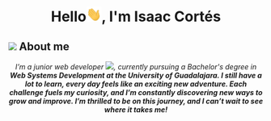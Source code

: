 <h1 align="center">Hello<img src="https://raw.githubusercontent.com/ABSphreak/ABSphreak/master/gifs/Hi.gif" width="30px">, I'm Isaac Cortés</h1>

## <picture><img src = "https://github.com/7oSkaaa/7oSkaaa/blob/main/Images/about_me.gif?raw=true" width = 30px></picture> About me

  

<p align="center">
  <em>
    I’m a junior web developer <img src="https://github.com/TheDudeThatCode/TheDudeThatCode/blob/master/Assets/Developer.gif" width="30px">, currently pursuing a Bachelor's degree in <b>Web Systems Development<b> at the University of Guadalajara.
    I still have a lot to learn, every day feels like an exciting new adventure. Each challenge fuels my curiosity, and I’m constantly discovering new ways to grow and improve.
    I’m thrilled to be on this journey, and I can’t wait to see where it takes me!
  </em> 
</p>
